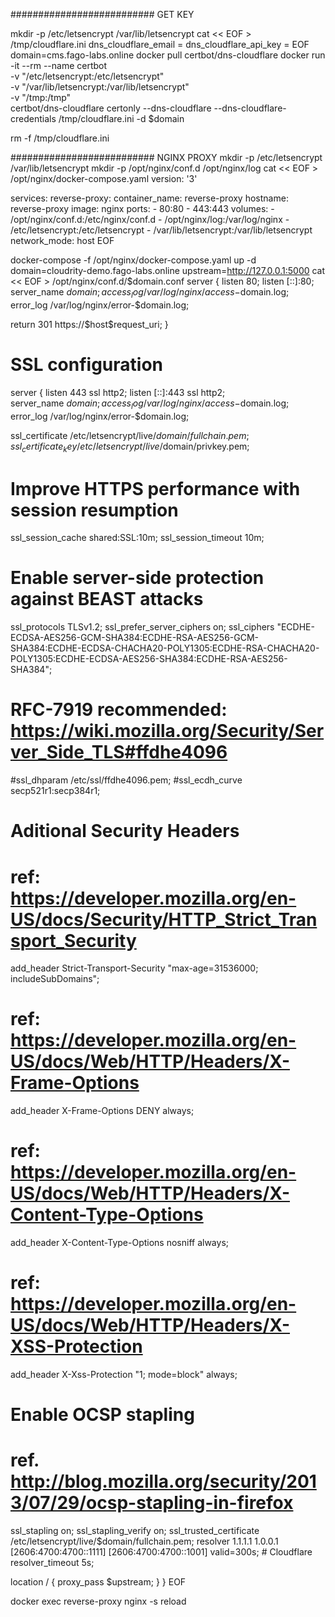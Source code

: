 ########################## GET KEY

mkdir -p /etc/letsencrypt /var/lib/letsencrypt
cat << EOF > /tmp/cloudflare.ini
dns_cloudflare_email = <cloudflare email> 
dns_cloudflare_api_key = <cloudflare api key> 
EOF
domain=cms.fago-labs.online
docker pull certbot/dns-cloudflare
docker run -it --rm --name certbot \
-v "/etc/letsencrypt:/etc/letsencrypt" \
-v "/var/lib/letsencrypt:/var/lib/letsencrypt" \
-v "/tmp:/tmp" \
certbot/dns-cloudflare certonly --dns-cloudflare --dns-cloudflare-credentials /tmp/cloudflare.ini -d $domain

rm -f /tmp/cloudflare.ini

########################## NGINX PROXY
mkdir -p /etc/letsencrypt /var/lib/letsencrypt
mkdir -p /opt/nginx/conf.d /opt/nginx/log
cat << EOF > /opt/nginx/docker-compose.yaml
version: '3'

services:
  reverse-proxy:
    container_name: reverse-proxy
    hostname: reverse-proxy
    image: nginx
    ports:
      - 80:80
      - 443:443
    volumes:
      - /opt/nginx/conf.d:/etc/nginx/conf.d
      - /opt/nginx/log:/var/log/nginx
      - /etc/letsencrypt:/etc/letsencrypt
      - /var/lib/letsencrypt:/var/lib/letsencrypt
    network_mode: host
EOF

docker-compose -f /opt/nginx/docker-compose.yaml up -d
domain=cloudrity-demo.fago-labs.online
upstream=http://127.0.0.1:5000
cat << EOF > /opt/nginx/conf.d/$domain.conf
server {
   listen 80;
   listen [::]:80; 	
   server_name $domain;
   access_log /var/log/nginx/access-$domain.log;
   error_log /var/log/nginx/error-$domain.log;

   return 301 https://\$host\$request_uri;
}

# SSL configuration
server {
   listen 443 ssl http2;
   listen [::]:443 ssl http2; 	
   server_name $domain;
   access_log /var/log/nginx/access-$domain.log;
   error_log /var/log/nginx/error-$domain.log;

   ssl_certificate      /etc/letsencrypt/live/$domain/fullchain.pem;
   ssl_certificate_key  /etc/letsencrypt/live/$domain/privkey.pem;
   
   # Improve HTTPS performance with session resumption
   ssl_session_cache shared:SSL:10m;
   ssl_session_timeout 10m;
   
   # Enable server-side protection against BEAST attacks
   ssl_protocols TLSv1.2;
   ssl_prefer_server_ciphers on;
   ssl_ciphers "ECDHE-ECDSA-AES256-GCM-SHA384:ECDHE-RSA-AES256-GCM-SHA384:ECDHE-ECDSA-CHACHA20-POLY1305:ECDHE-RSA-CHACHA20-POLY1305:ECDHE-ECDSA-AES256-SHA384:ECDHE-RSA-AES256-SHA384";
   	
   # RFC-7919 recommended: https://wiki.mozilla.org/Security/Server_Side_TLS#ffdhe4096
   #ssl_dhparam /etc/ssl/ffdhe4096.pem;
   #ssl_ecdh_curve secp521r1:secp384r1;
   
   # Aditional Security Headers
   # ref: https://developer.mozilla.org/en-US/docs/Security/HTTP_Strict_Transport_Security
   add_header Strict-Transport-Security "max-age=31536000; includeSubDomains";
   
   # ref: https://developer.mozilla.org/en-US/docs/Web/HTTP/Headers/X-Frame-Options
   add_header X-Frame-Options DENY always;
   
   # ref: https://developer.mozilla.org/en-US/docs/Web/HTTP/Headers/X-Content-Type-Options
   add_header X-Content-Type-Options nosniff always;
   
   # ref: https://developer.mozilla.org/en-US/docs/Web/HTTP/Headers/X-XSS-Protection
   add_header X-Xss-Protection "1; mode=block" always;
   
   # Enable OCSP stapling 
   # ref. http://blog.mozilla.org/security/2013/07/29/ocsp-stapling-in-firefox
   ssl_stapling on;
   ssl_stapling_verify on;
   ssl_trusted_certificate /etc/letsencrypt/live/$domain/fullchain.pem;
   resolver 1.1.1.1 1.0.0.1 [2606:4700:4700::1111] [2606:4700:4700::1001] valid=300s; # Cloudflare
   resolver_timeout 5s;

   location / {
     proxy_pass      $upstream;
   }
}
EOF

docker exec reverse-proxy nginx -s reload
